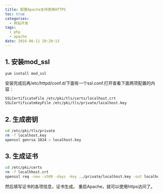 ```yaml
---
title: 配置Apache支持使用HTTPS
toc: true
categories:
  - 网站开发
tags:
  - php
  - apache
date: 2016-06-11 20:20:13
---
```

## 1. 安装mod_ssl
``` bash
yum isntall mod_ssl
```

<!-- more -->

安装完成后再/etc/httpd/conf.d/下面有一个ssl.conf.打开查看下面两项配置的内容：
``` bash
SSLCertificateFile /etc/pki/tls/certs/localhost.crt
SSLCertificateKeyFile /etc/pki/tls/private/localhost.key
```
## 2. 生成密钥
``` bash
cd /etc/pki/tls/private
rm -f localhost.key
openssl genrsa 1024 > localhost.key
```
## 3. 生成证书
``` bash
cd /etc/pki/certs
rm -f localhhost.crt
openssl req -new -x509 -days -key ../private/localhost.key -out localhost.crt
```
然后填写证书的各项信息，证书生成。
重启Apache，就可以使用https访问了。
